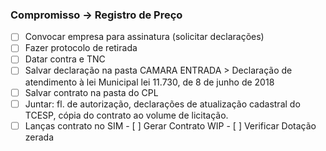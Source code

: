 ### Compromisso -> Registro de Preço
- [ ] Convocar empresa para assinatura (solicitar declarações)
- [ ] Fazer protocolo de retirada
- [ ] Datar contra e TNC
- [ ] Salvar declaração na pasta CAMARA ENTRADA
      > Declaração de atendimento à lei Municipal lei 11.730, de 8 de junho de 2018
- [ ] Salvar contrato na pasta do CPL
- [ ] Juntar: fl. de autorização, declarações de atualização cadastral do TCESP, cópia do contrato ao volume de licitação.
- [ ] Lanças contrato no SIM
      - [ ] Gerar Contrato WIP
      - [ ] Verificar Dotação zerada
